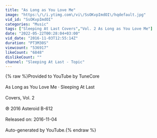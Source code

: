 ```yaml
---
title: "As Long as You Love Me"
image: "https:\/\/i.ytimg.com\/vi\/SsOKvpImdOI\/hqdefault.jpg"
vid_id: "SsOKvpImdOI"
categories: "Music"
tags: ["Sleeping At Last Covers","Vol. 2 As Long as You Love Me"]
date: "2022-05-22T00:28:04+03:00"
vid_date: "2016-11-03T12:55:14Z"
duration: "PT3M30S"
viewcount: "536917"
likeCount: "6848"
dislikeCount: ""
channel: "Sleeping At Last - Topic"
---
```

{% raw %}Provided to YouTube by TuneCore<br /><br />As Long as You Love Me · Sleeping At Last<br /><br />Covers, Vol. 2<br /><br />℗ 2016 Asteroid B-612<br /><br />Released on: 2016-11-04<br /><br />Auto-generated by YouTube.{% endraw %}
